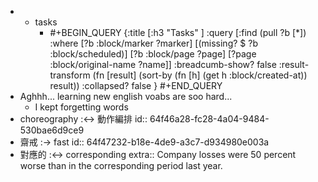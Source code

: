 -
	- tasks
		- #+BEGIN_QUERY
		  {:title [:h3 "Tasks" ]
		  :query [:find (pull ?b [*])
		  :where
		    [?b :block/marker ?marker]
		    [(missing? $ ?b :block/scheduled)]
		    [?b :block/page ?page]
		    [?page :block/original-name ?name]]
		  :breadcumb-show? false
		  :result-transform (fn [result]
		  (sort-by (fn [h]
		  (get h :block/created-at)) result))
		  :collapsed? false
		  }
		  #+END_QUERY
- Aghhh... learning new english voabs are soo hard...
	- I kept forgetting words
- choreography :<-> 動作編排
  id:: 64f46a28-fc28-4a04-9484-530bae6d9ce9
- 齋戒 :-> fast
  id:: 64f47232-b18e-4de9-a3c7-d934980e003a
- 對應的 :<-> corresponding
  extra:: Company losses were 50 percent worse than in the corresponding period last year.